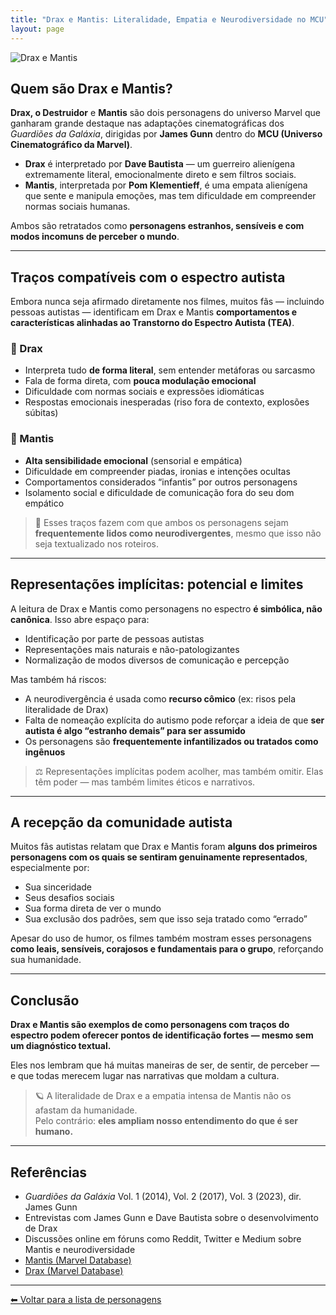 ```yaml
---
title: "Drax e Mantis: Literalidade, Empatia e Neurodiversidade no MCU"
layout: page
---
```


![Drax e Mantis](https://itxesco.github.io/assets/figuras/autismo/drax_mantis.jpg)

## Quem são Drax e Mantis?

**Drax, o Destruidor** e **Mantis** são dois personagens do universo Marvel que ganharam grande destaque nas adaptações cinematográficas dos *Guardiões da Galáxia*, dirigidas por **James Gunn** dentro do **MCU (Universo Cinematográfico da Marvel)**.

- **Drax** é interpretado por **Dave Bautista** — um guerreiro alienígena extremamente literal, emocionalmente direto e sem filtros sociais.  
- **Mantis**, interpretada por **Pom Klementieff**, é uma empata alienígena que sente e manipula emoções, mas tem dificuldade em compreender normas sociais humanas.

Ambos são retratados como **personagens estranhos, sensíveis e com modos incomuns de perceber o mundo**.

---

## Traços compatíveis com o espectro autista

Embora nunca seja afirmado diretamente nos filmes, muitos fãs — incluindo pessoas autistas — identificam em Drax e Mantis **comportamentos e características alinhadas ao Transtorno do Espectro Autista (TEA)**.

### 🔸 Drax

- Interpreta tudo **de forma literal**, sem entender metáforas ou sarcasmo  
- Fala de forma direta, com **pouca modulação emocional**  
- Dificuldade com normas sociais e expressões idiomáticas  
- Respostas emocionais inesperadas (riso fora de contexto, explosões súbitas)

### 🔸 Mantis

- **Alta sensibilidade emocional** (sensorial e empática)  
- Dificuldade em compreender piadas, ironias e intenções ocultas  
- Comportamentos considerados “infantis” por outros personagens  
- Isolamento social e dificuldade de comunicação fora do seu dom empático

> 🧠 Esses traços fazem com que ambos os personagens sejam **frequentemente lidos como neurodivergentes**, mesmo que isso não seja textualizado nos roteiros.

---

## Representações implícitas: potencial e limites

A leitura de Drax e Mantis como personagens no espectro **é simbólica, não canônica**. Isso abre espaço para:

- Identificação por parte de pessoas autistas  
- Representações mais naturais e não-patologizantes  
- Normalização de modos diversos de comunicação e percepção

Mas também há riscos:

- A neurodivergência é usada como **recurso cômico** (ex: risos pela literalidade de Drax)  
- Falta de nomeação explícita do autismo pode reforçar a ideia de que **ser autista é algo “estranho demais” para ser assumido**  
- Os personagens são **frequentemente infantilizados ou tratados como ingênuos**

> ⚖️ Representações implícitas podem acolher, mas também omitir. Elas têm poder — mas também limites éticos e narrativos.

---

## A recepção da comunidade autista

Muitos fãs autistas relatam que Drax e Mantis foram **alguns dos primeiros personagens com os quais se sentiram genuinamente representados**, especialmente por:

- Sua sinceridade  
- Seus desafios sociais  
- Sua forma direta de ver o mundo  
- Sua exclusão dos padrões, sem que isso seja tratado como “errado”

Apesar do uso de humor, os filmes também mostram esses personagens **como leais, sensíveis, corajosos e fundamentais para o grupo**, reforçando sua humanidade.

---

## Conclusão

**Drax e Mantis são exemplos de como personagens com traços do espectro podem oferecer pontos de identificação fortes — mesmo sem um diagnóstico textual.**

Eles nos lembram que há muitas maneiras de ser, de sentir, de perceber — e que todas merecem lugar nas narrativas que moldam a cultura.

> 🪐 A literalidade de Drax e a empatia intensa de Mantis não os afastam da humanidade.  
> Pelo contrário: **eles ampliam nosso entendimento do que é ser humano.**

---

## Referências

- *Guardiões da Galáxia* Vol. 1 (2014), Vol. 2 (2017), Vol. 3 (2023), dir. James Gunn  
- Entrevistas com James Gunn e Dave Bautista sobre o desenvolvimento de Drax  
- Discussões online em fóruns como Reddit, Twitter e Medium sobre Mantis e neurodiversidade  
- [Mantis (Marvel Database)](https://marvel.fandom.com/wiki/Mantis_(Earth-199999))  
- [Drax (Marvel Database)](https://marvel.fandom.com/wiki/Drax_(Earth-199999))

---

[⬅ Voltar para a lista de personagens](/pages/autismo/superherois.html)
